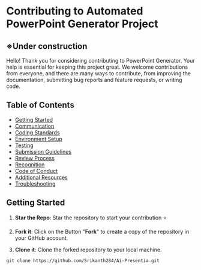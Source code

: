 # Contributing to Automated PowerPoint Generator Project

## ※Under construction

Hello! Thank you for considering contributing to PowerPoint Generator. Your help is essential for keeping this project great. We welcome contributions from everyone, and there are many ways to contribute, from improving the documentation, submitting bug reports and feature requests, or writing code.

## Table of Contents

- [Getting Started](#getting-started)
- [Communication](#communication)
- [Coding Standards](#coding-standards)
- [Environment Setup](#environment-setup)
- [Testing](#testing)
- [Submission Guidelines](#submission-guidelines)
- [Review Process](#review-process)
- [Recognition](#recognition)
- [Code of Conduct](#code-of-conduct)
- [Additional Resources](#additional-resources)
- [Troubleshooting](#troubleshooting)

## Getting Started

1. **Star the Repo**: Star the repository to start your contribution ⭐️

2. **Fork it**: Click on the Button "**Fork**" to create a copy of the repository in your GitHub account.

3. **Clone it**: Clone the forked repository to your local machine.

```
git clone https://github.com/Srikanth284/Ai-Presentia.git
```

